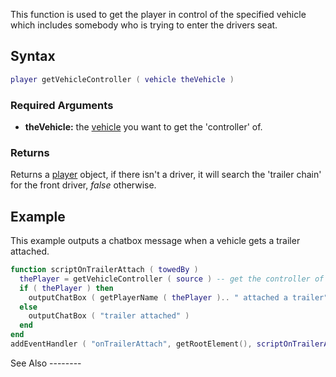 This function is used to get the player in control of the specified vehicle which includes somebody who is trying to enter the drivers seat.

Syntax
------

``` lua
player getVehicleController ( vehicle theVehicle )            
```

### Required Arguments

-   **theVehicle:** the [vehicle](/vehicle.md "wikilink") you want to get the 'controller' of.

### Returns

Returns a [player](/player.md "wikilink") object, if there isn't a driver, it will search the 'trailer chain' for the front driver, *false* otherwise.

Example
-------

<section name="Server" class="server" show="true">
This example outputs a chatbox message when a vehicle gets a trailer attached.

``` lua
function scriptOnTrailerAttach ( towedBy )
  thePlayer = getVehicleController ( source ) -- get the controller of the towing vehicle
  if ( thePlayer ) then
    outputChatBox ( getPlayerName ( thePlayer ).. " attached a trailer" )
  else
    outputChatBox ( "trailer attached" )
  end
end
addEventHandler ( "onTrailerAttach", getRootElement(), scriptOnTrailerAttach )
```

</section>
See Also
--------
